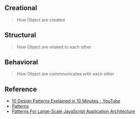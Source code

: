 ## Creational
> How Object are created

## Structural
> How Object are related to each other

## Behavioral
> How Object are commnunicatea with each other



## Reference
* [10 Design Patterns Explained in 10 Minutes - YouTube](https://www.youtube.com/watch?v=tv-_1er1mWI)
* [Patterns](https://www.patterns.dev/posts#design-patterns)
* [Patterns For Large-Scale JavaScript Application Architecture](https://addyosmani.com/largescalejavascript/)
